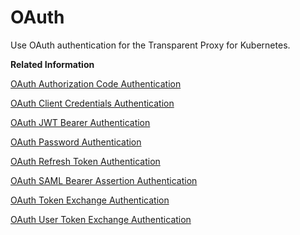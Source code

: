 <!-- loiocb36b393b7b44e8f801b8938c3088c76 -->

# OAuth

Use OAuth authentication for the Transparent Proxy for Kubernetes.

**Related Information**  


 <?sap-ot O2O class="- topic/link " href="a1ecea9cec924b7bbc7ad6ebc13f784c.xml" text="" desc="" xtrc="link:1" xtrf="file:/home/builder/src/dita-all/jjq1673438782153/loiob2927cc326be495da9f4fea0b6bda2b3_en-US/src/content/localization/en-us/cb36b393b7b44e8f801b8938c3088c76.xml" output-class="" outputTopicFile="file:/home/builder/tp.net.sf.dita-ot/2.3/plugins/com.elovirta.dita.markdown_1.3.0/xsl/dita2markdownImpl.xsl" ?> 

[OAuth Authorization Code Authentication](oauth-authorization-code-authentication-7bdfed4.md "The Transparent Proxy handles the HTTP communication protocol for both Internet and on-premise destinations protected with the OAuth Authorization Code flow.")

[OAuth Client Credentials Authentication](oauth-client-credentials-authentication-cf15900.md "The Transparent Proxy handles the HTTP communication protocol for both Internet and on-premise destinations protected with the OAuth Client Credentials flow.")

[OAuth JWT Bearer Authentication](oauth-jwt-bearer-authentication-a728ae0.md "The Transparent Proxy handles the HTTP communication protocol for both Internet and on-premise destinations protected with the OAuth JWT Bearer flow.")

[OAuth Password Authentication](oauth-password-authentication-89f18d6.md "The Transparent Proxy handles the HTTP communication protocol for both Internet and on-premise destinations protected with the OAuth Password flow.")

[OAuth Refresh Token Authentication](oauth-refresh-token-authentication-5ab1150.md "The Transparent Proxy handles the HTTP communication protocol for both Internet and on-premise destinations protected with the OAuth Refresh Token flow.")

[OAuth SAML Bearer Assertion Authentication](oauth-saml-bearer-assertion-authentication-06fce32.md "The Transparent Proxy handles the HTTP communication protocol for both Internet and on-premise destinations protected with the OAuth SAML Bearer Assertion flow.")

[OAuth Token Exchange Authentication](oauth-token-exchange-authentication-8813df7.md "The Transparent Proxy handles the HTTP communication protocol for both Internet and on-premise destinations protected with the OAuth Token Exchange flow.")

[OAuth User Token Exchange Authentication](oauth-user-token-exchange-authentication-05d70a1.md "The Transparent Proxy handles the HTTP communication protocol for both Internet and on-premise destinations protected with the OAuth User Token Exchange flow.")

